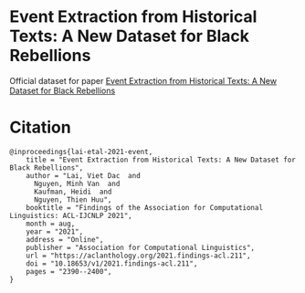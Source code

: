 # Event Extraction from Historical Texts: A New Dataset for Black Rebellions
Official dataset for paper [Event Extraction from Historical Texts: A New Dataset for Black Rebellions](https://aclanthology.org/2021.findings-acl.211.pdf)

# Citation

```
@inproceedings{lai-etal-2021-event,
    title = "Event Extraction from Historical Texts: A New Dataset for Black Rebellions",
    author = "Lai, Viet Dac  and
      Nguyen, Minh Van  and
      Kaufman, Heidi  and
      Nguyen, Thien Huu",
    booktitle = "Findings of the Association for Computational Linguistics: ACL-IJCNLP 2021",
    month = aug,
    year = "2021",
    address = "Online",
    publisher = "Association for Computational Linguistics",
    url = "https://aclanthology.org/2021.findings-acl.211",
    doi = "10.18653/v1/2021.findings-acl.211",
    pages = "2390--2400",
}

```
